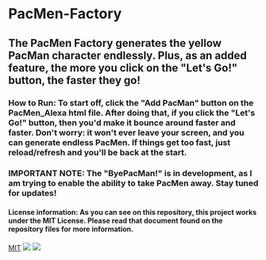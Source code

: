 # PacMen-Factory
## The PacMen Factory generates the yellow PacMan character endlessly. Plus, as an added feature, the more you click on the "Let's Go!" button, the faster they go!
### How to Run: To start off, click the "Add PacMan" button on the PacMen_Alexa html file. After doing that, if you click the "Let's Go!" button, then you'd make it bounce around faster and faster. Don't worry: it won't ever leave your screen, and you can generate endless PacMen. If things get too fast, just reload/refresh and you'll be back at the start.
### IMPORTANT NOTE: The "ByePacMan!" is in development, as I am trying to enable the ability to take PacMen away. Stay tuned for updates!
#### License information: As you can see on this repository, this project works under the MIT License. Please read that document found on the repository files for more information.
[MIT](https://choosealicense.com/licenses/mit/)
<img src="Eyes_Down.png">
<img src="Eyes_Up.png">
